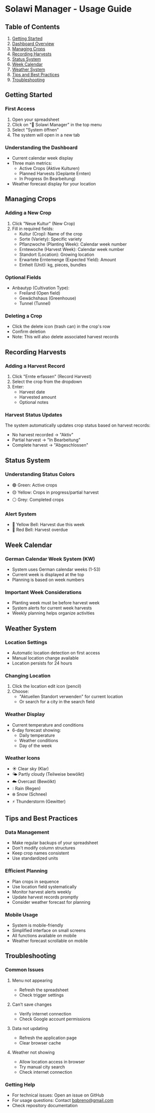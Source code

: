 # Solawi Manager - Usage Guide

## Table of Contents
1. [Getting Started](#getting-started)
2. [Dashboard Overview](#dashboard-overview)
3. [Managing Crops](#managing-crops)
4. [Recording Harvests](#recording-harvests)
5. [Status System](#status-system)
6. [Week Calendar](#week-calendar)
7. [Weather System](#weather-system)
8. [Tips and Best Practices](#tips-and-best-practices)
9. [Troubleshooting](#troubleshooting)

## Getting Started
### First Access
1. Open your spreadsheet
2. Click on "🌱 Solawi Manager" in the top menu
3. Select "System öffnen"
4. The system will open in a new tab

### Understanding the Dashboard
- Current calendar week display
- Three main metrics:
  - Active Crops (Aktive Kulturen)
  - Planned Harvests (Geplante Ernten)
  - In Progress (In Bearbeitung)
- Weather forecast display for your location

## Managing Crops
### Adding a New Crop
1. Click "Neue Kultur" (New Crop)
2. Fill in required fields:
   - Kultur (Crop): Name of the crop
   - Sorte (Variety): Specific variety
   - Pflanzwoche (Planting Week): Calendar week number
   - Erntewoche (Harvest Week): Calendar week number
   - Standort (Location): Growing location
   - Erwartete Erntemenge (Expected Yield): Amount
   - Einheit (Unit): kg, pieces, bundles

### Optional Fields
- Anbautyp (Cultivation Type):
  - Freiland (Open field)
  - Gewächshaus (Greenhouse)
  - Tunnel (Tunnel)

### Deleting a Crop
- Click the delete icon (trash can) in the crop's row
- Confirm deletion
- Note: This will also delete associated harvest records

## Recording Harvests
### Adding a Harvest Record
1. Click "Ernte erfassen" (Record Harvest)
2. Select the crop from the dropdown
3. Enter:
   - Harvest date
   - Harvested amount
   - Optional notes

### Harvest Status Updates
The system automatically updates crop status based on harvest records:
- No harvest recorded → "Aktiv"
- Partial harvest → "In Bearbeitung"
- Complete harvest → "Abgeschlossen"

## Status System
### Understanding Status Colors
- 🟢 Green: Active crops
- 🟡 Yellow: Crops in progress/partial harvest
- ⚪ Grey: Completed crops

### Alert System
- 🔔 Yellow Bell: Harvest due this week
- 🔴 Red Bell: Harvest overdue

## Week Calendar
### German Calendar Week System (KW)
- System uses German calendar weeks (1-53)
- Current week is displayed at the top
- Planning is based on week numbers

### Important Week Considerations
- Planting week must be before harvest week
- System alerts for current week harvests
- Weekly planning helps organize activities

## Weather System
### Location Settings
- Automatic location detection on first access
- Manual location change available
- Location persists for 24 hours

### Changing Location
1. Click the location edit icon (pencil)
2. Choose:
   - "Aktuellen Standort verwenden" for current location
   - Or search for a city in the search field

### Weather Display
- Current temperature and conditions
- 6-day forecast showing:
  - Daily temperature
  - Weather conditions
  - Day of the week

### Weather Icons
- ☀️ Clear sky (Klar)
- 🌤️ Partly cloudy (Teilweise bewölkt)
- ☁️ Overcast (Bewölkt)
- 💧 Rain (Regen)
- ❄️ Snow (Schnee)
- ⚡ Thunderstorm (Gewitter)

## Tips and Best Practices
### Data Management
- Make regular backups of your spreadsheet
- Don't modify column structures
- Keep crop names consistent
- Use standardized units

### Efficient Planning
- Plan crops in sequence
- Use location field systematically
- Monitor harvest alerts weekly
- Update harvest records promptly
- Consider weather forecast for planning

### Mobile Usage
- System is mobile-friendly
- Simplified interface on small screens
- All functions available on mobile
- Weather forecast scrollable on mobile

## Troubleshooting
### Common Issues
1. Menu not appearing
   - Refresh the spreadsheet
   - Check trigger settings

2. Can't save changes
   - Verify internet connection
   - Check Google account permissions

3. Data not updating
   - Refresh the application page
   - Clear browser cache

4. Weather not showing
   - Allow location access in browser
   - Try manual city search
   - Check internet connection

### Getting Help
- For technical issues: Open an issue on GitHub
- For usage questions: Contact bqbreno@gmail.com
- Check repository documentation
